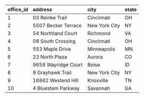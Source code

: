 | office\_id | address             | city          | state |
|:-----------|:--------------------|:--------------|:------|
| 1          | 03 Reinke Trail     | Cincinnati    | OH    |
| 2          | 5507 Becker Terrace | New York City | NY    |
| 3          | 54 Northland Court  | Richmond      | VA    |
| 4          | 08 South Crossing   | Cincinnati    | OH    |
| 5          | 553 Maple Drive     | Minneapolis   | MN    |
| 6          | 23 North Plaza      | Aurora        | CO    |
| 7          | 9658 Wayridge Court | Boise         | ID    |
| 8          | 9 Grayhawk Trail    | New York City | NY    |
| 9          | 16862 Westend Hill  | Knoxville     | TN    |
| 10         | 4 Bluestem Parkway  | Savannah      | GA    |
